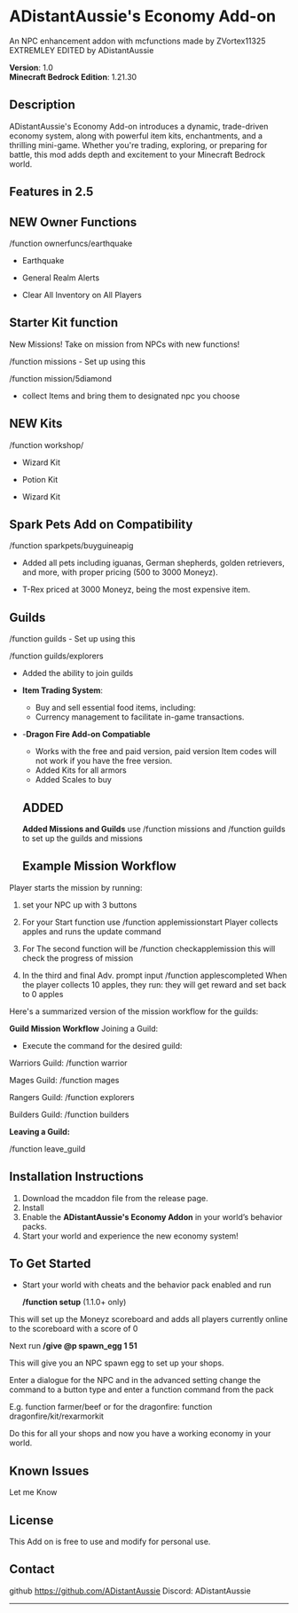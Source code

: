 # ADistantAussie's Economy Add-on

An NPC enhancement addon with mcfunctions made by ZVortex11325 EXTREMLEY EDITED by ADistantAussie

**Version**: 1.0  
**Minecraft Bedrock Edition**: 1.21.30

## Description

ADistantAussie's Economy Add-on introduces a dynamic, trade-driven economy system, along with powerful item kits, enchantments, and a thrilling mini-game. Whether you're trading, exploring, or preparing for battle, this mod adds depth and excitement to your Minecraft Bedrock world.

## Features in 2.5



##  **NEW Owner Functions** 

/function ownerfuncs/earthquake

 - Earthquake

 - General Realm Alerts 

 - Clear All Inventory on All Players 



  ## **Starter Kit function**

  New Missions! Take on mission from NPCs with new functions!

/function missions - Set up using this

/function mission/5diamond



 - collect Items and bring them to designated npc you choose

## NEW **Kits**

/function workshop/

  - Wizard Kit

 -  Potion Kit

 - Wizard Kit

## **Spark Pets Add on Compatibility**

/function sparkpets/buyguineapig

  - Added all pets including iguanas, German shepherds, golden retrievers, and more, with proper pricing (500 to 3000 Moneyz).

  - T-Rex priced at 3000 Moneyz, being the most expensive item.

## **Guilds**

/function guilds - Set up using this

/function guilds/explorers

- Added the ability to join guilds

- **Item Trading System**: 
  -  Buy and sell essential food items, including:
  - Currency management to facilitate in-game transactions.
  
- -**Dragon Fire Add-on Compatiable**
  - Works with the free and paid version, paid version Item codes will not work if you have the free version. 
  - Added Kits for all armors 
  - Added Scales to buy 
  

  ## ADDED

  **Added Missions and Guilds**
  use /function missions and /function guilds
  to set up the guilds and missions

  ## Example Mission Workflow
Player starts the mission by running:

1. set your NPC up with 3 buttons
  
2.  For your Start function use /function applemissionstart
Player collects apples and runs the update command

3. For The second function will be /function checkapplemission this will check the progress of mission
  
5. In the third and final Adv. prompt input /function applescompleted
When the player collects 10 apples, they run: they will get reward and set back to 0 apples


Here's a summarized version of the mission workflow for the guilds:

**Guild Mission Workflow**
Joining a Guild:

- Execute the command for the desired guild:

Warriors Guild: /function warrior

Mages Guild: /function mages

Rangers Guild: /function explorers

Builders Guild: /function builders

**Leaving a Guild:**

/function leave_guild



## Installation Instructions

1. Download the mcaddon file from the release page.
2. Install
3. Enable the **ADistantAussie's Economy Addon** in your world’s behavior packs.
4. Start your world and experience the new economy system!

## To Get Started
  - Start your world with cheats and the behavior pack enabled and run

       **/function setup** (1.1.0+ only)

This will set up the Moneyz scoreboard and adds all players currently online to the scoreboard with a score of 0

Next run **/give @p spawn_egg 1 51**

This will give you an NPC spawn egg to set up your shops.

Enter a dialogue for the NPC and in the advanced setting change the command to a button type and enter a function command from the pack

E.g. function farmer/beef or for the dragonfire: function dragonfire/kit/rexarmorkit

Do this for all your shops and now you have a working economy in your world.


## Known Issues
Let me Know

## License

This Add on is free to use and modify for personal use.

## Contact

github
https://github.com/ADistantAussie
Discord: ADistantAussie

---

